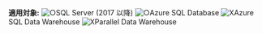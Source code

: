 <Token>**適用対象:** ![○](media/yes.png)SQL Server (2017 以降) ![○](media/yes.png)Azure SQL Database ![X](media/no.png)Azure SQL Data Warehouse ![X](media/no.png)Parallel Data Warehouse </Token>

